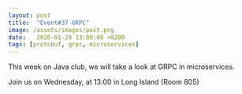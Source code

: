```yaml
---
layout: post
title:  "Event#37 GRPC"
image: /assets/images/post.png
date:   2020-01-29 13:00:00 +0200
tags: [protobuf, grpc, microservices]
---
```


This week on Java club, we will take a look at GRPC in microservices.

Join us on Wednesday, at 13:00 in Long Island (Room 805)
